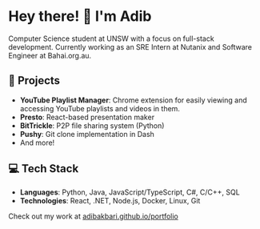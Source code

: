 # Hey there! 👋 I'm Adib

Computer Science student at UNSW with a focus on full-stack development. Currently working as an SRE Intern at Nutanix and Software Engineer at Bahai.org.au.

## 🚀 Projects
- **YouTube Playlist Manager**: Chrome extension for easily viewing and accessing YouTube playlists and videos in them.
- **Presto**: React-based presentation maker
- **BitTrickle**: P2P file sharing system (Python)
- **Pushy**: Git clone implementation in Dash
- And more!

## 💻 Tech Stack
- **Languages**: Python, Java, JavaScript/TypeScript, C#, C/C++, SQL
- **Technologies**: React, .NET, Node.js, Docker, Linux, Git

Check out my work at [adibakbari.github.io/portfolio](https://adibakbari.github.io/portfolio)
